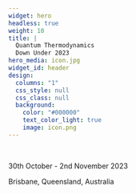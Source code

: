 ```yaml
---
widget: hero
headless: true
weight: 10
title: |
  Quantum Thermodynamics  
  Down Under 2023
hero_media: icon.jpg
widget_id: header
design:
  columns: "1"
  css_style: null
  css_class: null
  background:
    color: "#000000"
    text_color_light: true
    image: icon.png
---
```


<br>

30th October - 2nd November 2023

Brisbane, Queensland, Australia
